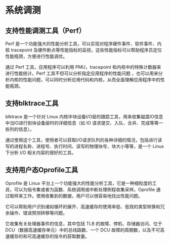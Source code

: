 # 系统调测<a name="ZH-CN_TOPIC_0185681964"></a>

## 支持性能调测工具（Perf）<a name="zh-cn_topic_0058462758_section1683960105444"></a>

Perf 是一个功能强大的性能分析工具，可以实现对程序硬件事件、软件事件、内核 tracepoint 及硬件断点等性能指标的监视，这些性能指标可以帮助程序员定位性能瓶颈，方便进行性能调优。

通过 Perf 工具，应用程序可以利用 PMU，tracepoint 和内核中的特殊计数器来进行性能统计。Perf 工具不但可以分析指定应用程序的性能问题 ，也可以用来分析内核的性能问题，可以同时分析应用代码和内核，从而全面理解应用程序中的性能瓶颈。

## 支持blktrace工具<a name="zh-cn_topic_0058462758_section16335343105444"></a>

blktrace 是一个针对 Linux 内核中块设备I/O层的跟踪工具，用来收集磁盘IO信息中当IO进行到块设备层时的详细信息（如 IO 请求提交、入队、合并、完成等等一些列的信息）。

通过使用这个工具，使用者可以获取I/O请求队列的各种详细的情况，包括进行读写的进程名称、进程号、执行时间、读写的物理块号、块大小等等，是一个 Linux下分析 I/O 相关内容的很好的工具。

## 支持用户态Oprofile工具<a name="zh-cn_topic_0058462758_section13093808105444"></a>

Oprofile 是 Linux 平台上一个功能强大的性能分析工具，它是一种细粒度的工具，可以为指令集或者为函数、系统调用或中断处理例程收集采样。Oprofile 通过取样来工作。使用收集到的数据，用户可以很容易地找出性能问题。

它可以帮助用户识别诸如循环的展开、高速缓存的使用率低、低效的类型转换和冗余操作、错误预测转移等问题。

它收集有关处理器事件的信息，其中包括 TLB 的故障、停机、存储器访问、位于 DCU（数据高速缓存单元）中的总线路数、一个 DCU 故障的周期数，以及不可高速缓存的和可高速缓存的指令的获取数量。

